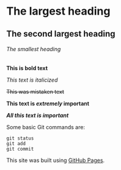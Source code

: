 # The largest heading 

## The second largest heading 

###### The smallest heading 

**This is bold text** 

*This text is italicized* 

~~This was mistaken text~~ 

**This text is _extremely_ important** 

***All this text is important*** 

Some basic Git commands are: 

``` 
git status 
git add 
git commit 
``` 

This site was built using [GitHub Pages](https://pages.github.com/). 

